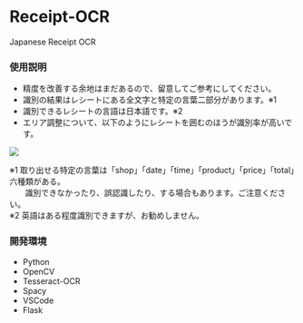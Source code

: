 # Receipt-OCR

Japanese Receipt OCR

### 使用説明

- 精度を改善する余地はまだあるので、留意してご参考にしてください。
- 識別の結果はレシートにある全文字と特定の言葉二部分があります。※1
- 識別できるレシートの言語は日本語です。※2
- エリア調整について、以下のようにレシートを囲むのほうが識別率が高いです。

![](C:\Users\students\Desktop\YoshidaLesson\OCR\OCR-side-project\receipt\04_WebApp\static\images\sample.jpg)

※1 取り出せる特定の言葉は「shop」「date」「time」「product」「price」「total」六種類がある。  
       識別できなかったり、誤認識したり、する場合もあります。ご注意ください。  
※2 英語はある程度識別できますが、お勧めしません。

### 開発環境

- Python
- OpenCV
- Tesseract-OCR
- Spacy
- VSCode
- Flask
